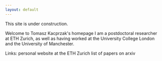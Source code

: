 ```yaml
---
layout: default
---
```


<div class="lead pretty-links">
  
  
This site is under construction.


Welcome to Tomasz Kacprzak's homepage
I am a postdoctoral researcher at ETH Zurich, as well as having worked at the University College London and the University of Manchester.

Links:
personal website at the ETH Zurich
list of papers on arxiv

<!--   Hi! this is just a sample **intro text**. You would normally put your [full name](about/) here and say something *smart* about yourself. -->

<!--  This could also be the good place to say were you are coming from, what you [do for a living](work/) and maybe what you are [interested in](projects/). You might also be [writing](articles/) about stuff. -->

<!--  But after all this is your site and I'm just a **placeholder text** so what would i know about some *home page content*. -->
</div>
